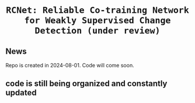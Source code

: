# <p align=center>`RCNet: Reliable Co-training Network for Weakly Supervised Change Detection (under review)`</p>

## News
Repo is created in 2024-08-01. Code will come soon.

## code is still being organized and constantly updated
